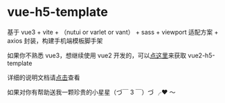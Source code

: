 # vue-h5-template

基于 vue3 + vite + （nutui or varlet or vant） + sass + viewport 适配方案 + axios 封装，构建手机端模板脚手架

如果你不熟悉 vue3，想继续使用 vue2 开发的，可以[点这里](https://github.com/sunniejs/vue-h5-template/tree/vue2-h5-template)来获取 vue2-h5-template

详细的说明文档请[点击](https://sunniejs.github.io/vue-h5-template/)查看

如果对你有帮助送我一颗珍贵的小星星（づ￣ 3 ￣）づ ╭❤ ～


